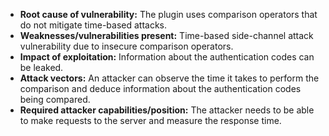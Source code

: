 - **Root cause of vulnerability:** The plugin uses comparison operators that do not mitigate time-based attacks.
- **Weaknesses/vulnerabilities present:** Time-based side-channel attack vulnerability due to insecure comparison operators.
- **Impact of exploitation:** Information about the authentication codes can be leaked.
- **Attack vectors:** An attacker can observe the time it takes to perform the comparison and deduce information about the authentication codes being compared.
- **Required attacker capabilities/position:** The attacker needs to be able to make requests to the server and measure the response time.